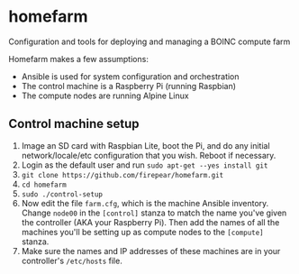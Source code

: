# homefarm
Configuration and tools for deploying and managing a BOINC compute farm

Homefarm makes a few assumptions:

* Ansible is used for system configuration and orchestration
* The control machine is a Raspberry Pi (running Raspbian)
* The compute nodes are running Alpine Linux

## Control machine setup

1. Image an SD card with Raspbian Lite, boot the Pi, and do any
   initial network/locale/etc configuration that you wish. Reboot if
   necessary.
1. Login as the default user and run `sudo apt-get --yes install git`
1. `git clone https://github.com/firepear/homefarm.git`
1. `cd homefarm`
1. `sudo ./control-setup`
1. Now edit the file `farm.cfg`, which is the machine Ansible
   inventory. Change `node00` in the `[control]` stanza to match the
   name you've given the controller (AKA your Raspberry Pi). Then add
   the names of all the machines you'll be setting up as compute nodes
   to the `[compute]` stanza.
1. Make sure the names and IP addresses of these machines are in your
   controller's `/etc/hosts` file.

